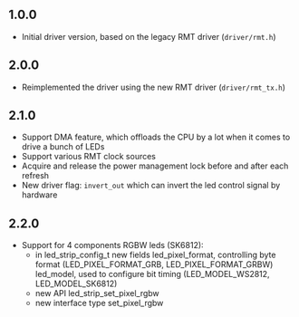 ## 1.0.0

- Initial driver version, based on the legacy RMT driver (`driver/rmt.h`)

## 2.0.0

- Reimplemented the driver using the new RMT driver (`driver/rmt_tx.h`)

## 2.1.0

- Support DMA feature, which offloads the CPU by a lot when it comes to drive a bunch of LEDs
- Support various RMT clock sources
- Acquire and release the power management lock before and after each refresh
- New driver flag: `invert_out` which can invert the led control signal by hardware

## 2.2.0

- Support for 4 components RGBW leds (SK6812):
  - in led_strip_config_t new fields
      led_pixel_format, controlling byte format (LED_PIXEL_FORMAT_GRB, LED_PIXEL_FORMAT_GRBW)
      led_model, used to configure bit timing (LED_MODEL_WS2812, LED_MODEL_SK6812)
  - new API led_strip_set_pixel_rgbw
  - new interface type set_pixel_rgbw
